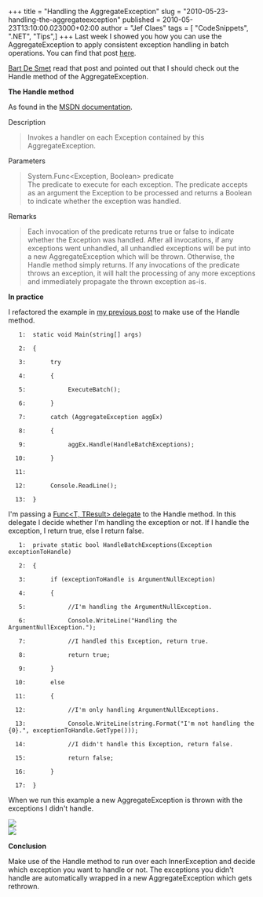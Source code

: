 +++
title = "Handling the AggregateException"
slug = "2010-05-23-handling-the-aggregateexception"
published = 2010-05-23T13:10:00.023000+02:00
author = "Jef Claes"
tags = [ "CodeSnippets", ".NET", "Tips",]
+++
Last week I showed you how you can use the AggregateException to apply
consistent exception handling in batch operations. You can find that
post
[here](http://jclaes.blogspot.com/2010/05/exception-handling-in-batch-operations.html).  
  
[Bart De Smet](http://bartdesmet.net/blogs/bart/) read that post and
pointed out that I should check out the Handle method of the
AggregateException.  
  
<span style="font-weight:bold;">The Handle method</span>  
  
As found in the [MSDN
documentation](http://msdn.microsoft.com/en-us/library/system.aggregateexception.handle.aspx).  
  
Description  

> Invokes a handler on each Exception contained by this
> AggregateException.

  
Parameters  

> System.Func&lt;Exception, Boolean&gt; predicate  
> The predicate to execute for each exception. The predicate accepts as
> an argument the Exception to be processed and returns a Boolean to
> indicate whether the exception was handled.

  
Remarks  

> Each invocation of the predicate returns true or false to indicate
> whether the Exception was handled. After all invocations, if any
> exceptions went unhandled, all unhandled exceptions will be put into a
> new AggregateException which will be thrown. Otherwise, the Handle
> method simply returns. If any invocations of the predicate throws an
> exception, it will halt the processing of any more exceptions and
> immediately propagate the thrown exception as-is.

  
<span style="font-weight:bold;">In practice</span>  
  
I refactored the example in [my previous
post](http://jclaes.blogspot.com/2010/05/exception-handling-in-batch-operations.html)
to make use of the Handle method.  

  

       1:  static void Main(string[] args)

       2:  {

       3:       try

       4:       {

       5:            ExecuteBatch();

       6:       }

       7:       catch (AggregateException aggEx)

       8:       {

       9:            aggEx.Handle(HandleBatchExceptions);

      10:       }

      11:   

      12:       Console.ReadLine();

      13:  }

  
I'm passing a [Func&lt;T, TResult&gt;
delegate](http://msdn.microsoft.com/en-us/library/bb549151.aspx) to the
Handle method. In this delegate I decide whether I'm handling the
exception or not. If I handle the exception, I return true, else I
return false.  

  

       1:  private static bool HandleBatchExceptions(Exception exceptionToHandle)

       2:  {

       3:       if (exceptionToHandle is ArgumentNullException)

       4:       {

       5:            //I'm handling the ArgumentNullException.

       6:            Console.WriteLine("Handling the ArgumentNullException.");

       7:            //I handled this Exception, return true.

       8:            return true;

       9:       }

      10:       else

      11:       {

      12:            //I'm only handling ArgumentNullExceptions.

      13:            Console.WriteLine(string.Format("I'm not handling the {0}.", exceptionToHandle.GetType()));

      14:            //I didn't handle this Exception, return false.

      15:            return false;

      16:       }          

      17:  }

  
When we run this example a new AggregateException is thrown with the
exceptions I didn't handle.  
  
[![](/post/images/thumbnails/2010-05-23-handling-the-aggregateexception-ConsoleOut.bmp)](/post/images/2010-05-23-handling-the-aggregateexception-ConsoleOut.bmp)  
[![](/post/images/thumbnails/2010-05-23-handling-the-aggregateexception-Rethrown.bmp)](/post/images/2010-05-23-handling-the-aggregateexception-Rethrown.bmp)  
  
<span style="font-weight:bold;">Conclusion</span>  
  
Make use of the Handle method to run over each InnerException and decide
which exception you want to handle or not. The exceptions you didn't
handle are automatically wrapped in a new AggregateException which gets
rethrown.
